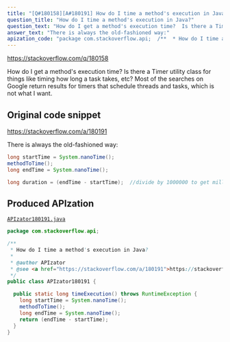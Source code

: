```yaml
---
title: "[Q#180158][A#180191] How do I time a method's execution in Java?"
question_title: "How do I time a method's execution in Java?"
question_text: "How do I get a method's execution time?  Is there a Timer utility class for things like timing how long a task takes, etc? Most of the searches on Google return results for timers that schedule threads and tasks, which is not what I want."
answer_text: "There is always the old-fashioned way:"
apization_code: "package com.stackoverflow.api;  /**  * How do I time a method's execution in Java?  *  * @author APIzator  * @see <a href=\"https://stackoverflow.com/a/180191\">https://stackoverflow.com/a/180191</a>  */ public class APIzator180191 {    public static long timeExecution() throws RuntimeException {     long startTime = System.nanoTime();     methodToTime();     long endTime = System.nanoTime();     return (endTime - startTime);   } }"
---
```


https://stackoverflow.com/q/180158

How do I get a method&#x27;s execution time?  Is there a Timer utility class for things like timing how long a task takes, etc?
Most of the searches on Google return results for timers that schedule threads and tasks, which is not what I want.



## Original code snippet

https://stackoverflow.com/a/180191

There is always the old-fashioned way:

```java
long startTime = System.nanoTime();
methodToTime();
long endTime = System.nanoTime();

long duration = (endTime - startTime);  //divide by 1000000 to get milliseconds.
```

## Produced APIzation

[`APIzator180191.java`](https://github.com/pasqualesalza/apization-temp-data/raw/master/apizations/java/APIzator180191.java)

```java
package com.stackoverflow.api;

/**
 * How do I time a method's execution in Java?
 *
 * @author APIzator
 * @see <a href="https://stackoverflow.com/a/180191">https://stackoverflow.com/a/180191</a>
 */
public class APIzator180191 {

  public static long timeExecution() throws RuntimeException {
    long startTime = System.nanoTime();
    methodToTime();
    long endTime = System.nanoTime();
    return (endTime - startTime);
  }
}

```